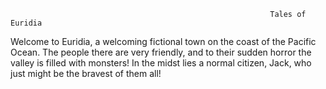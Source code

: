                                                               Tales of Euridia

Welcome to Euridia, a welcoming fictional town on the coast of the Pacific Ocean. The people there are very friendly, and to their sudden
horror the valley is filled with monsters! In the midst lies a normal citizen, Jack, who just might be the bravest of them all!
